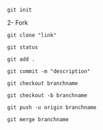 ```
git init
```
2- Fork
```
git clone "link" 
```
```
git status
```
```
git add .
```
```
git commit -m "description"
```
```
git checkout branchname
```
```
git checkout -b branchname
```
```
git push -u origin branchname
```
```
git merge branchname
```

